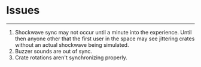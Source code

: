 # Issues
____

1) Shockwave sync may not occur until a minute into the experience. Until then anyone other that the first user in the space may see jittering crates without an actual shockwave being simulated.
2) Buzzer sounds are out of sync.
3) Crate rotations aren't synchronizing properly.